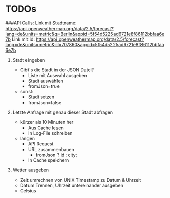 # TODOs

###API Calls: 
Link mit Stadtname:  https://api.openweathermap.org/data/2.5/forecast?lang=de&units=metric&q=Berlin&appid=5f54d5225ad6721e8f86112bbfaa6e7b
Link mit id:         https://api.openweathermap.org/data/2.5/forecast?lang=de&units=metric&id=707860&appid=5f54d5225ad6721e8f86112bbfaa6e7b

1. Stadt eingeben
	- Gibt's die Stadt in der JSON Datei?
		- Liste mit Auswahl ausgeben
		- Stadt auswählen
		- fromJson=true
	- sonst:
		- Stadt setzen
		- fromJson=false

2. Letzte Anfrage mit genau dieser Stadt abfragen
	- kürzer als 10 Minuten her 
		- Aus Cache lesen
		- In Log-File schreiben
	- länger: 
		- API Request
		- URL zusammenbauen
			- fromJson ? id : city;
		- In Cache speichern

3. Wetter ausgeben
	- Zeit umrechnen von UNIX Timestamp zu Datum & Uhrzeit
	- Datum Trennen, Uhrzeit untereinander ausgeben
	- Celsius
